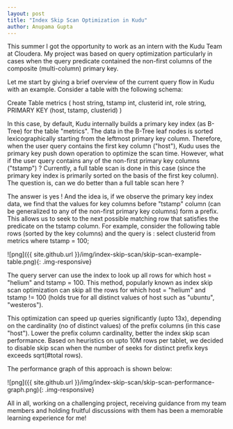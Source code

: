 ```yaml
---
layout: post
title: "Index Skip Scan Optimization in Kudu"
author: Anupama Gupta
---
```


This summer I got the opportunity to work as an intern with the Kudu Team at Cloudera.
My project was based on query optimization particularly in cases when the query predicate
contained the non-first columns of the composite (multi-column) primary key.

<!--more-->

Let me start by giving a brief overview of the current query flow in Kudu with an example.
Consider a table with the following schema:

Create Table metrics (
    host string,
    tstamp int,
    clusterid int,
    role string,
    PRIMARY KEY (host, tstamp, clusterid)
)

<!--more-->

In this case, by default, Kudu internally builds a primary key index (as B-Tree) for the table "metrics".
The data in the B-Tree leaf nodes is sorted lexicographically starting from the leftmost primary key column.
Therefore, when the user query contains the first key column ("host"), Kudu uses the primary key push down
operation to optimize the scan time.
However, what if the user query contains any of the non-first primary key columns ("tstamp") ? Currently, a full
table scan is done in this case (since the primary key index is primarily sorted on the basis of the first key column).
The question is, can we do better than a full table scan here ?

<!--more-->

The answer is yes ! And the idea is, if we observe the primary key index data, we find that the values for key
columns before "tstamp" column (can be generalized to any of the non-first primary key columns) form a prefix.
This allows us to seek to the next possible matching row that satisfies the predicate on the tstamp column.
For example, consider the following table rows (sorted by the key columns) and the query is :
select clusterid from metrics where tstamp = 100;

![png]({{ site.github.url }}/img/index-skip-scan/skip-scan-example-table.png){: .img-responsive}

<!--more-->

The query server can use the index to look up all rows for which host = "helium" and tstamp = 100. This method,
popularly known as index skip scan optimization can skip all the rows for which host = "helium" and tstamp != 100
(holds true for all distinct values of host such as "ubuntu", "westeros").

This optimization can speed up queries significantly (upto 13x), depending on the cardinality (no of distinct values) of the
prefix columns (in this case "host"). Lower the prefix column cardinality, better the index skip scan performance.
Based on heuristics on upto 10M rows per tablet, we decided to disable skip scan when the number of seeks
for distinct prefix keys exceeds sqrt(#total rows).

<!--more-->

The performance graph of this approach is shown below:

![png]({{ site.github.url }}/img/index-skip-scan/skip-scan-performance-graph.png){: .img-responsive}

All in all, working on a challenging project, receiving guidance from my team members and holding fruitful discussions
with them has been a memorable learning experience for me!


